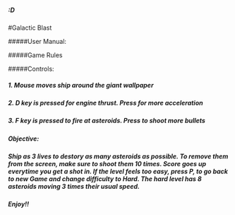 
##### :D
#Galactic Blast

#####User Manual:


#####Game Rules

#####Controls:		

#####		1. Mouse moves ship around the giant wallpaper
##### 	2. D key is pressed for engine thrust. Press for more acceleration
#####		3. F key is pressed to fire at asteroids. Press to shoot more bullets


#####	Objective:

#####		Ship as 3 lives to destory as many asteroids as possible. To remove them from the screen, make sure to shoot them 10 times. Score goes up everytime you get a shot in. If the level feels too easy, press P, to go back to new Game and change difficulty to Hard. The hard level has 8 asteroids moving 3 times their usual speed.

#####	Enjoy!!
